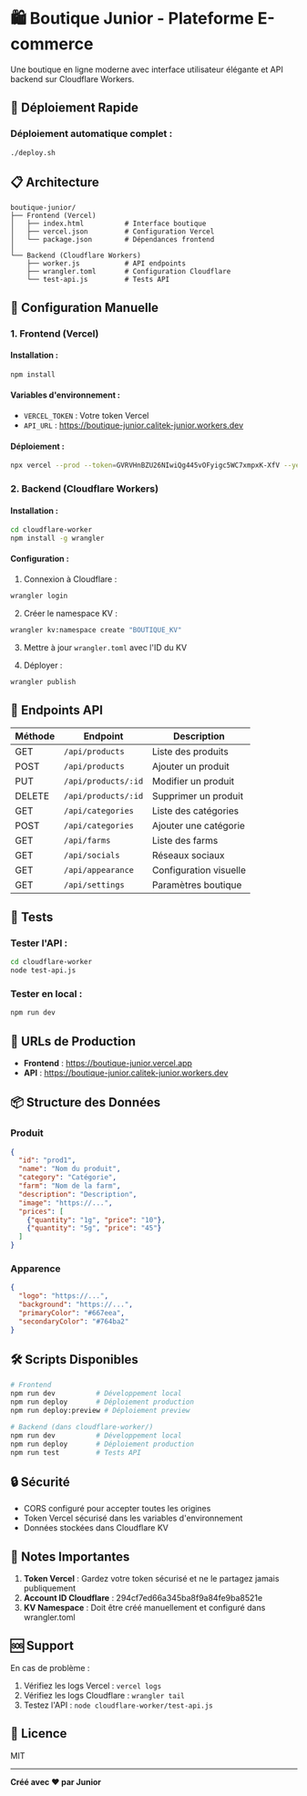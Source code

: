 # 🛍️ Boutique Junior - Plateforme E-commerce

Une boutique en ligne moderne avec interface utilisateur élégante et API backend sur Cloudflare Workers.

## 🚀 Déploiement Rapide

### Déploiement automatique complet :
```bash
./deploy.sh
```

## 📋 Architecture

```
boutique-junior/
├── Frontend (Vercel)
│   ├── index.html          # Interface boutique
│   ├── vercel.json         # Configuration Vercel
│   └── package.json        # Dépendances frontend
│
└── Backend (Cloudflare Workers)
    ├── worker.js           # API endpoints
    ├── wrangler.toml       # Configuration Cloudflare
    └── test-api.js         # Tests API
```

## 🔧 Configuration Manuelle

### 1. Frontend (Vercel)

#### Installation :
```bash
npm install
```

#### Variables d'environnement :
- `VERCEL_TOKEN` : Votre token Vercel
- `API_URL` : https://boutique-junior.calitek-junior.workers.dev

#### Déploiement :
```bash
npx vercel --prod --token=GVRVHnBZU26NIwiQg445vOFyigc5WC7xmpxK-XfV --yes
```

### 2. Backend (Cloudflare Workers)

#### Installation :
```bash
cd cloudflare-worker
npm install -g wrangler
```

#### Configuration :
1. Connexion à Cloudflare :
```bash
wrangler login
```

2. Créer le namespace KV :
```bash
wrangler kv:namespace create "BOUTIQUE_KV"
```

3. Mettre à jour `wrangler.toml` avec l'ID du KV

4. Déployer :
```bash
wrangler publish
```

## 📡 Endpoints API

| Méthode | Endpoint | Description |
|---------|----------|-------------|
| GET | `/api/products` | Liste des produits |
| POST | `/api/products` | Ajouter un produit |
| PUT | `/api/products/:id` | Modifier un produit |
| DELETE | `/api/products/:id` | Supprimer un produit |
| GET | `/api/categories` | Liste des catégories |
| POST | `/api/categories` | Ajouter une catégorie |
| GET | `/api/farms` | Liste des farms |
| GET | `/api/socials` | Réseaux sociaux |
| GET | `/api/appearance` | Configuration visuelle |
| GET | `/api/settings` | Paramètres boutique |

## 🧪 Tests

### Tester l'API :
```bash
cd cloudflare-worker
node test-api.js
```

### Tester en local :
```bash
npm run dev
```

## 🔗 URLs de Production

- **Frontend** : https://boutique-junior.vercel.app
- **API** : https://boutique-junior.calitek-junior.workers.dev

## 📦 Structure des Données

### Produit
```json
{
  "id": "prod1",
  "name": "Nom du produit",
  "category": "Catégorie",
  "farm": "Nom de la farm",
  "description": "Description",
  "image": "https://...",
  "prices": [
    {"quantity": "1g", "price": "10"},
    {"quantity": "5g", "price": "45"}
  ]
}
```

### Apparence
```json
{
  "logo": "https://...",
  "background": "https://...",
  "primaryColor": "#667eea",
  "secondaryColor": "#764ba2"
}
```

## 🛠️ Scripts Disponibles

```bash
# Frontend
npm run dev          # Développement local
npm run deploy       # Déploiement production
npm run deploy:preview # Déploiement preview

# Backend (dans cloudflare-worker/)
npm run dev          # Développement local
npm run deploy       # Déploiement production
npm run test         # Tests API
```

## 🔒 Sécurité

- CORS configuré pour accepter toutes les origines
- Token Vercel sécurisé dans les variables d'environnement
- Données stockées dans Cloudflare KV

## 📝 Notes Importantes

1. **Token Vercel** : Gardez votre token sécurisé et ne le partagez jamais publiquement
2. **Account ID Cloudflare** : 294cf7ed66a345ba8f9a84fe9ba8521e
3. **KV Namespace** : Doit être créé manuellement et configuré dans wrangler.toml

## 🆘 Support

En cas de problème :
1. Vérifiez les logs Vercel : `vercel logs`
2. Vérifiez les logs Cloudflare : `wrangler tail`
3. Testez l'API : `node cloudflare-worker/test-api.js`

## 📄 Licence

MIT

---

**Créé avec ❤️ par Junior**
